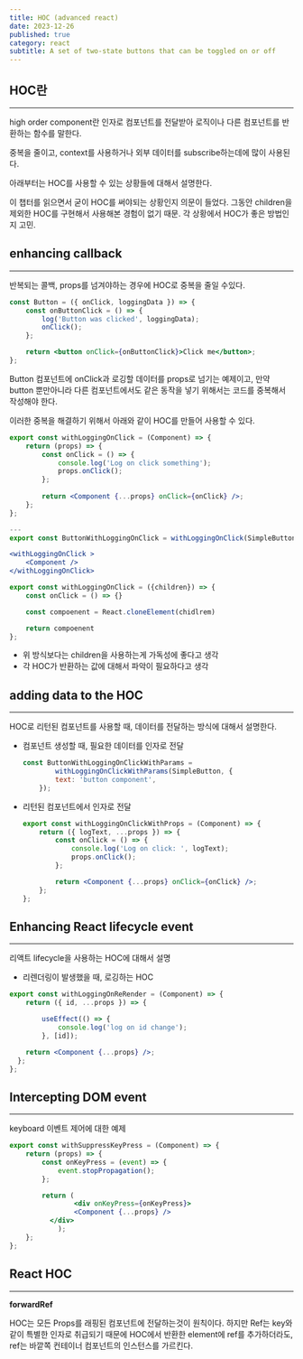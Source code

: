 ```yaml
---
title: HOC (advanced react)
date: 2023-12-26
published: true
category: react
subtitle: A set of two-state buttons that can be toggled on or off
---
```


## HOC란

---

high order component란 인자로 컴포넌트를 전달받아 로직이나 다른 컴포넌트를 반환하는 함수를 말한다.

중복을 줄이고, context를 사용하거나 외부 데이터를 subscribe하는데에 많이 사용된다.

아래부터는 HOC를 사용할 수 있는 상황들에 대해서 설명한다.

이 챕터를 읽으면서 굳이 HOC를 써야되는 상황인지 의문이 들었다. 그동안 children을 제외한 HOC를 구현해서 사용해본 경험이 없기 때문. 각 상황에서 HOC가 좋은 방법인지 고민.

## enhancing callback

---

반복되는 콜백, props를 넘겨야하는 경우에 HOC로 중복을 줄일 수있다.

```jsx
const Button = ({ onClick, loggingData }) => { 
	const onButtonClick = () => {
		log('Button was clicked', loggingData);
		onClick(); 
	};

	return <button onClick={onButtonClick}>Click me</button>; 
};
```

Button 컴포넌트에 onClick과 로깅할 데이터를 props로 넘기는 예제이고, 만약 button 뿐만아니라 다른 컴포넌트에서도 같은 동작을 넣기 위해서는 코드를 중복해서 작성해야 한다.

이러한 중복을 해결하기 위해서 아래와 같이 HOC를 만들어 사용할 수 있다.

```jsx
export const withLoggingOnClick = (Component) => { 
	return (props) => {
		const onClick = () => {
			console.log('Log on click something');
			props.onClick();
		};
	
		return <Component {...props} onClick={onClick} />;
	}; 
};

---
export const ButtonWithLoggingOnClick = withLoggingOnClick(SimpleButton);

<withLoggingOnClick >
	<Component />
</withLoggingOnClick>

export const withLoggingOnClick = ({children}) => { 
	const onClick = () => {}

	const compoenent = React.cloneElement(chidlrem)

	return compoenent
};
```

- 위 방식보다는 children을 사용하는게 가독성에 좋다고 생각
- 각 HOC가 반환하는 값에 대해서 파악이 필요하다고 생각

## adding data to the HOC

---

HOC로 리턴된 컴포넌트를 사용할 때, 데이터를 전달하는 방식에 대해서 설명한다.

- 컴포넌트 생성할 때, 필요한 데이터를 인자로 전달
    
    ```jsx
    const ButtonWithLoggingOnClickWithParams = 
    		withLoggingOnClickWithParams(SimpleButton, {
    	    text: 'button component',
    	});
    ```
    
- 리턴된 컴포넌트에서 인자로 전달
    
    ```jsx
    export const withLoggingOnClickWithProps = (Component) => {
    	return ({ logText, ...props }) => {
    		const onClick = () => {
    			console.log('Log on click: ', logText); 
    			props.onClick();
    		};
    
    		return <Component {...props} onClick={onClick} />; 
    	};
    };
    ```
    

## Enhancing React lifecycle event

---

리액트 lifecycle을 사용하는 HOC에 대해서 설명

- 리렌더링이 발생했을 때, 로깅하는 HOC

```jsx
export const withLoggingOnReRender = (Component) => { 
	return ({ id, ...props }) => {

		useEffect(() => {
			console.log('log on id change');
		}, [id]);

    return <Component {...props} />;
  };
};
```

## Intercepting DOM event

---

keyboard 이벤트 제어에 대한 예제

```jsx
export const withSuppressKeyPress = (Component) => {
	return (props) => {
		const onKeyPress = (event) => {
			event.stopPropagation(); 
		};

		return (
				<div onKeyPress={onKeyPress}>
			    <Component {...props} />
	      </div>
			); 
	};
};
```

## React HOC

---

**forwardRef**

HOC는 모든 Props를 래핑된 컴포넌트에 전달하는것이 원칙이다. 하지만 Ref는 key와 같이 특별한 인자로 취급되기 때문에 HOC에서 반환한 element에 ref를 추가하더라도, ref는 바깥쪽 컨테이너 컴포넌트의 인스턴스를 가르킨다.